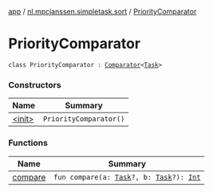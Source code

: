 [app](../../index.md) / [nl.mpcjanssen.simpletask.sort](../index.md) / [PriorityComparator](.)

# PriorityComparator

`class PriorityComparator : `[`Comparator`](http://docs.oracle.com/javase/6/docs/api/java/util/Comparator.html)`<`[`Task`](../../nl.mpcjanssen.simpletask.task/-task/index.md)`>`

### Constructors

| Name | Summary |
|---|---|
| [&lt;init&gt;](-init-.md) | `PriorityComparator()` |

### Functions

| Name | Summary |
|---|---|
| [compare](compare.md) | `fun compare(a: `[`Task`](../../nl.mpcjanssen.simpletask.task/-task/index.md)`?, b: `[`Task`](../../nl.mpcjanssen.simpletask.task/-task/index.md)`?): `[`Int`](https://kotlinlang.org/api/latest/jvm/stdlib/kotlin/-int/index.html) |
